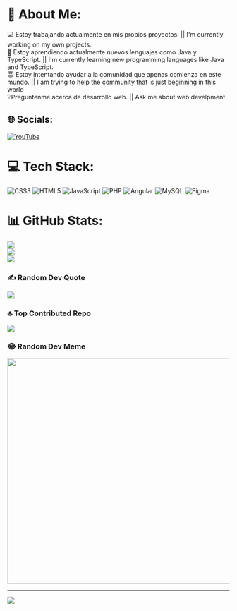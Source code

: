 # 💫 About Me:
💻 Estoy trabajando actualmente en mis propios proyectos. || I'm currently working on my own projects.<br>🌱 Estoy aprendiendo actualmente nuevos lenguajes como Java y TypeScript. || I'm currently learning new programming languages like Java and TypeScript.<br>😇 Estoy intentando ayudar a la comunidad que apenas comienza en este mundo. || I am trying to help the community that is just beginning in this world<br>❔Preguntenme acerca de desarrollo web. || Ask me about web develpment


## 🌐 Socials:
[![YouTube](https://img.shields.io/badge/YouTube-%23FF0000.svg?logo=YouTube&logoColor=white)](https://youtube.com/channel/UCAK0nhhah2zU2_4jKLekBxQ) 

# 💻 Tech Stack:
![CSS3](https://img.shields.io/badge/css3-%231572B6.svg?style=for-the-badge&logo=css3&logoColor=white) ![HTML5](https://img.shields.io/badge/html5-%23E34F26.svg?style=for-the-badge&logo=html5&logoColor=white) ![JavaScript](https://img.shields.io/badge/javascript-%23323330.svg?style=for-the-badge&logo=javascript&logoColor=%23F7DF1E) ![PHP](https://img.shields.io/badge/php-%23777BB4.svg?style=for-the-badge&logo=php&logoColor=white) ![Angular](https://img.shields.io/badge/angular-%23DD0031.svg?style=for-the-badge&logo=angular&logoColor=white) ![MySQL](https://img.shields.io/badge/mysql-%2300f.svg?style=for-the-badge&logo=mysql&logoColor=white) 	![Figma](https://img.shields.io/badge/figma-%23F24E1E.svg?style=for-the-badge&logo=figma&logoColor=white)
# 📊 GitHub Stats:
![](https://github-readme-stats.vercel.app/api?username=CodingW3b&theme=synthwave&hide_border=false&include_all_commits=false&count_private=false)<br/>
![](https://github-readme-streak-stats.herokuapp.com/?user=CodingW3b&theme=synthwave&hide_border=false)<br/>
![](https://github-readme-stats.vercel.app/api/top-langs/?username=CodingW3b&theme=synthwave&hide_border=false&include_all_commits=false&count_private=false&layout=compact)

### ✍️ Random Dev Quote
![](https://quotes-github-readme.vercel.app/api?type=horizontal&theme=radical)

### 🔝 Top Contributed Repo
![](https://github-contributor-stats.vercel.app/api?username=CodingW3b&limit=5&theme=dark&combine_all_yearly_contributions=true)

### 😂 Random Dev Meme
<img src="https://rm.up.railway.app/" width="512px"/>

---
[![](https://visitcount.itsvg.in/api?id=CodingW3b&icon=0&color=0)](https://visitcount.itsvg.in)

<!-- Proudly created with GPRM ( https://gprm.itsvg.in ) -->
